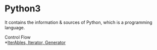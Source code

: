 # Python3
It contains the information &amp; sources of Python, which is a programming language.


Control Flow  
*[IterAbles, Iterator, Generator](https://github.com/dawkiny/Python3/blob/master/ControlFlow_01_iter.md)
